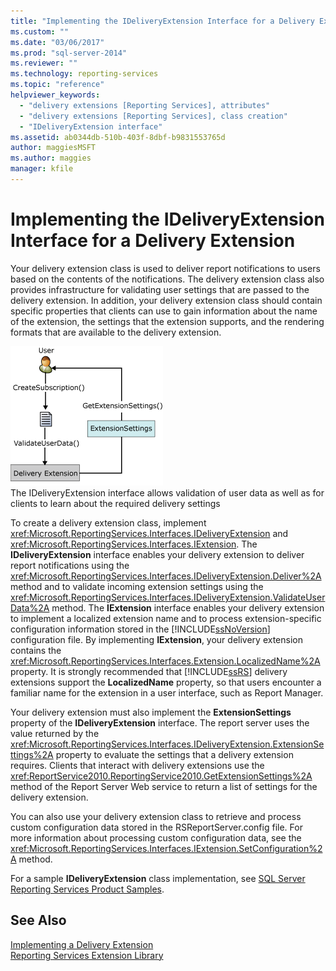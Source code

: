 ```yaml
---
title: "Implementing the IDeliveryExtension Interface for a Delivery Extension | Microsoft Docs"
ms.custom: ""
ms.date: "03/06/2017"
ms.prod: "sql-server-2014"
ms.reviewer: ""
ms.technology: reporting-services
ms.topic: "reference"
helpviewer_keywords: 
  - "delivery extensions [Reporting Services], attributes"
  - "delivery extensions [Reporting Services], class creation"
  - "IDeliveryExtension interface"
ms.assetid: ab0344db-510b-403f-8dbf-b9831553765d
author: maggiesMSFT
ms.author: maggies
manager: kfile
---
```

# Implementing the IDeliveryExtension Interface for a Delivery Extension
  Your delivery extension class is used to deliver report notifications to users based on the contents of the notifications. The delivery extension class also provides infrastructure for validating user settings that are passed to the delivery extension. In addition, your delivery extension class should contain specific properties that clients can use to gain information about the name of the extension, the settings that the extension supports, and the rendering formats that are available to the delivery extension.  
  
 ![IDeliveryExtension interface process](../../media/bk-ext-02.gif "IDeliveryExtension interface process")  
The IDeliveryExtension interface allows validation of user data as well as for clients to learn about the required delivery settings  
  
 To create a delivery extension class, implement <xref:Microsoft.ReportingServices.Interfaces.IDeliveryExtension> and <xref:Microsoft.ReportingServices.Interfaces.IExtension>. The **IDeliveryExtension** interface enables your delivery extension to deliver report notifications using the <xref:Microsoft.ReportingServices.Interfaces.IDeliveryExtension.Deliver%2A> method and to validate incoming extension settings using the <xref:Microsoft.ReportingServices.Interfaces.IDeliveryExtension.ValidateUserData%2A> method. The **IExtension** interface enables your delivery extension to implement a localized extension name and to process extension-specific configuration information stored in the [!INCLUDE[ssNoVersion](../../../includes/ssnoversion-md.md)] configuration file. By implementing **IExtension**, your delivery extension contains the <xref:Microsoft.ReportingServices.Interfaces.Extension.LocalizedName%2A> property. It is strongly recommended that [!INCLUDE[ssRS](../../../includes/ssrs.md)] delivery extensions support the **LocalizedName** property, so that users encounter a familiar name for the extension in a user interface, such as Report Manager.  
  
 Your delivery extension must also implement the **ExtensionSettings** property of the **IDeliveryExtension** interface. The report server uses the value returned by the <xref:Microsoft.ReportingServices.Interfaces.IDeliveryExtension.ExtensionSettings%2A> property to evaluate the settings that a delivery extension requires. Clients that interact with delivery extensions use the <xref:ReportService2010.ReportingService2010.GetExtensionSettings%2A> method of the Report Server Web service to return a list of settings for the delivery extension.  
  
 You can also use your delivery extension class to retrieve and process custom configuration data stored in the RSReportServer.config file. For more information about processing custom configuration data, see the <xref:Microsoft.ReportingServices.Interfaces.IExtension.SetConfiguration%2A> method.  
  
 For a sample **IDeliveryExtension** class implementation, see [SQL Server Reporting Services Product Samples](https://go.microsoft.com/fwlink/?LinkId=177889).  
  
## See Also  
 [Implementing a Delivery Extension](../delivery-extension/implementing-a-delivery-extension.md)   
 [Reporting Services Extension Library](../reporting-services-extension-library.md)  
  
  
